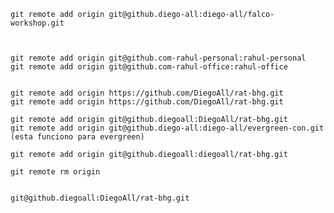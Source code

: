 


    git remote add origin git@github.diego-all:diego-all/falco-workshop.git



    git remote add origin git@github.com-rahul-personal:rahul-personal
    git remote add origin git@github.com-rahul-office:rahul-office


    git remote add origin https://github.com/DiegoAll/rat-bhg.git
    git remote add origin https://github.com/DiegoAll/rat-bhg.git

    git remote add origin git@github.diegoall:DiegoAll/rat-bhg.git
    git remote add origin git@github.diego-all:diego-all/evergreen-con.git  (esta funciono para evergreen)

    git remote add origin git@github.diegoall:diegoall/rat-bhg.git

    git remote rm origin
    

    git@github.diegoall:DiegoAll/rat-bhg.git